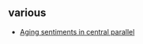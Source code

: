 ## various

- [Aging sentiments in central parallel](https://discord.com/channels/955819881989808128/1059557502183800972/1192730838274678784)

